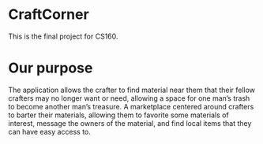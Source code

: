 # CraftCorner
This is the final project for CS160.


# Our purpose
The application allows the crafter to find material near them that their fellow crafters may no longer want or need, allowing a space for one man’s trash to become another man’s treasure. A marketplace centered around crafters to barter their materials, allowing them to favorite some materials of interest, message the owners of the material, and find local items that they can have easy access to.

